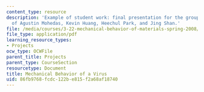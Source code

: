 ```yaml
---
content_type: resource
description: 'Example of student work: final presentation for the group project, courtesy
  of Agustin Mohedas, Kevin Huang, Heechul Park, and Jing Shan.'
file: /media/courses/3-22-mechanical-behavior-of-materials-spring-2008/86fb9768fcdc122be815f2a68af18740_virus_pres.pdf
file_type: application/pdf
learning_resource_types:
- Projects
ocw_type: OCWFile
parent_title: Projects
parent_type: CourseSection
resourcetype: Document
title: Mechanical Behavior of a Virus
uid: 86fb9768-fcdc-122b-e815-f2a68af18740
---
```

